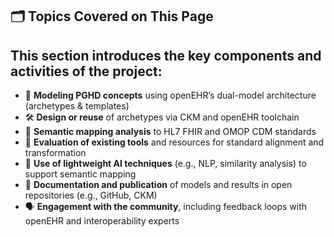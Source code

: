 ## 🗂️ Topics Covered on This Page

This section introduces the key components and activities of the project:
---

- 🧩 **Modeling PGHD concepts** using openEHR’s dual-model architecture (archetypes & templates)
- 🛠️ **Design or reuse** of archetypes via CKM and openEHR toolchain
- 🔁 **Semantic mapping analysis** to HL7 FHIR and OMOP CDM standards
- 🔬 **Evaluation of existing tools** and resources for standard alignment and transformation
- 🤖 **Use of lightweight AI techniques** (e.g., NLP, similarity analysis) to support semantic mapping
- 📄 **Documentation and publication** of models and results in open repositories (e.g., GitHub, CKM)
- 🗣️ **Engagement with the community**, including feedback loops with openEHR and interoperability experts

